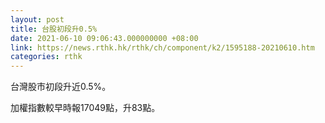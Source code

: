 ```yaml
---
layout: post
title: 台股初段升0.5%
date: 2021-06-10 09:06:43.000000000 +08:00
link: https://news.rthk.hk/rthk/ch/component/k2/1595188-20210610.htm
categories: rthk
---
```


台灣股市初段升近0.5%。

加權指數較早時報17049點，升83點。

